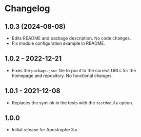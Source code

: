 # Changelog

## 1.0.3 (2024-08-08)

* Edits README and package description. No code changes.
* Fix module configuration example in README.

## 1.0.2 - 2022-12-21

* Fixes the `package.json` file to point to the correct URLs for the homepage and repository. No functional changes.

## 1.0.1 - 2021-12-08

* Replaces the symlink in the tests with the `testModule` option.

## 1.0.0

* Initial release for Apostrophe 3.x.
